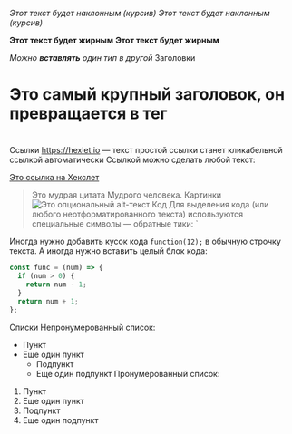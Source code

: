 *Этот текст будет наклонным (курсив)*
_Этот текст будет наклонным (курсив)_

**Этот текст будет жирным**
__Этот текст будет жирным__

_Можно **вставлять** один тип в другой_
Заголовки
# Это самый крупный заголовок, он превращается в тег <h1>
## <h2>
### <h3>
#### <h4>
##### <h5>
###### <h6>
Ссылки
https://hexlet.io — текст простой ссылки станет кликабельной ссылкой автоматически
Ссылкой можно сделать любой текст:

[Это ссылка на Хекслет](https://hexlet.io)
> Это мудрая цитата
> Мудрого человека.
Картинки
![Это опциональный alt-текст](/assets/images/markdown/markdown.png)
Код
Для выделения кода (или любого неотформатированного текста) используются специальные символы — обратные тики: `

Иногда нужно добавить кусок кода `function(12);` в обычную строчку текста.
А иногда нужно вставить целый блок кода:

```javascript
const func = (num) => {
  if (num > 0) {
    return num - 1;
  }
  return num + 1;
};
```
Списки
Непронумерованный список:

* Пункт
* Еще один пункт
  * Подпункт
  * Еще один подпункт
Пронумерованный список:

1. Пункт
1. Еще один пункт
  1. Подпункт
  1. Еще один подпункт
